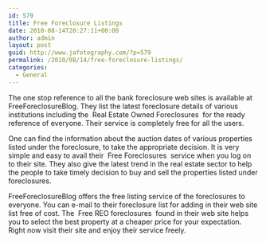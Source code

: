 ```yaml
---
id: 579
title: Free Foreclosure Listings
date: 2010-08-14T20:27:11+00:00
author: admin
layout: post
guid: http://www.jafotography.com/?p=579
permalink: /2010/08/14/free-foreclosure-listings/
categories:
  - General
---
```

The one stop reference to all the bank foreclosure web sites is available at FreeForeclosureBlog. They list the latest foreclosure details of various institutions including the &nbsp;Real Estate Owned Foreclosures&nbsp; for the ready reference of everyone. Their service is completely free for all the users.

One can find the information about the auction dates of various properties listed under the foreclosure, to take the appropriate decision. It is very simple and easy to avail their &nbsp;Free Foreclosures&nbsp; service when you log on to their site. They also give the latest trend in the real estate sector to help the people to take timely decision to buy and sell the properties listed under foreclosures.

FreeForeclosureBlog offers the free listing service of the foreclosures to everyone. You can e-mail to their foreclosure list for adding in their web site list free of cost. The &nbsp;Free REO foreclosures&nbsp; found in their web site helps you to select the best property at a cheaper price for your expectation. Right now visit their site and enjoy their service freely.